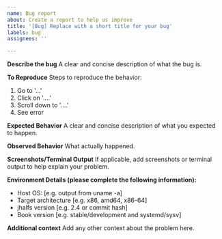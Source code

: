 ```yaml
---
name: Bug report
about: Create a report to help us improve
title: '[Bug] Replace with a short title for your bug'
labels: bug
assignees: ''

---
```


**Describe the bug**
A clear and concise description of what the bug is.

**To Reproduce**
Steps to reproduce the behavior:
1. Go to '...'
2. Click on '....'
3. Scroll down to '....'
4. See error

**Expected Behavior**
A clear and concise description of what you expected to happen.

**Observed Behavior**
What actually happened.

**Screenshots/Terminal Output**
If applicable, add screenshots or terminal output to help explain your problem.

**Environment Details (please complete the following information):**
 - Host OS: [e.g. output from uname -a]
 - Target architecture [e.g. x86, amd64, x86-64]
 - jhalfs version [e.g. 2.4 or commit hash]
 - Book version [e.g. stable/development and systemd/sysv]

**Additional context**
Add any other context about the problem here.
